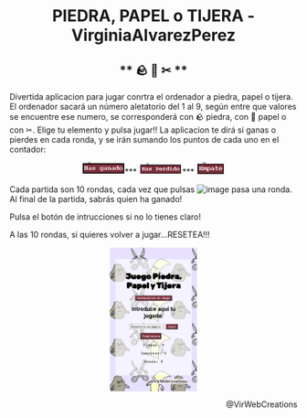<h1 align="center"> PIEDRA, PAPEL o TIJERA - VirginiaAlvarezPerez </h1> 

  <h2 align="center">   ** 🪨 📜 ✂ **   </h2>

 Divertida aplicacion para jugar conrtra el ordenador a piedra, papel o tijera. 
 El ordenador sacará un número aletatorio del 1 al 9, según entre que valores se encuentre ese numero, se corresponderá con 🪨 piedra, con 📜 papel o con ✂.
 Elige tu elemento y pulsa jugar!! La aplicacion te dirá si ganas o pierdes en cada ronda, y se irán sumando los puntos de cada uno en el contador:

<p align="center">
 <img src="./images/ganado.png" alt="ganado" width=15% >***
  <img src="./images/perdido.png" alt="perdido" width=15% >***
   <img src="./images/empate.png" alt="empate" width=10% >
</p>

  
 Cada partida son 10 rondas, cada vez que pulsas ![image](https://github.com/virchaca/piedra-papel-o-tijera---virchaca/assets/139872250/1aa64eca-5040-49c8-b805-007a1baf095a) pasa una ronda. Al final de la partida, sabrás quien ha ganado!

Pulsa el botón de intrucciones si no lo tienes claro!

 A las 10 rondas, si quieres volver a jugar...RESETEA!!!

<p align="center">
 <img src="./images/Screenshot.jpg" alt="img" width=30% align="center">
</p>

<p align="right"> @VirWebCreations </p>
